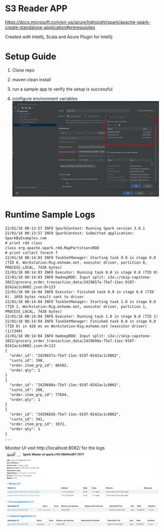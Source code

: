 # S3 Reader APP

https://docs.microsoft.com/en-us/azure/hdinsight/spark/apache-spark-create-standalone-application#prerequisites

Created with Intellij, Scala and Azure Plugin for Intellij

# Setup Guide
1. Clone repo

2. maven clean install

3. run a sample app to verify the setup is successful 

4. configure environment variables
![img_1.png](img_1.png)

# Runtime Sample Logs
```
22/01/18 00:13:57 INFO SparkContext: Running Spark version 3.0.1
22/01/18 00:13:57 INFO SparkContext: Submitted application: SparkByExamples.com
# print rdd class
class org.apache.spark.rdd.MapPartitionsRDD
# print collect forech f
22/01/18 00:14:03 INFO TaskSetManager: Starting task 0.0 in stage 0.0 (TID 0, Workstation-Rig.mshome.net, executor driver, partition 0, PROCESS_LOCAL, 7438 bytes)
22/01/18 00:14:03 INFO Executor: Running task 0.0 in stage 0.0 (TID 0)
22/01/18 00:14:03 INFO HadoopRDD: Input split: s3a://skip-capstone-2022/grocery_order_transaction_data/2429657a-75e7-11ec-9197-0242ac1c0002.json:0+123
22/01/18 00:14:04 INFO Executor: Finished task 0.0 in stage 0.0 (TID 0). 1059 bytes result sent to driver
22/01/18 00:14:04 INFO TaskSetManager: Starting task 1.0 in stage 0.0 (TID 1, Workstation-Rig.mshome.net, executor driver, partition 1, PROCESS_LOCAL, 7438 bytes)
22/01/18 00:14:04 INFO Executor: Running task 1.0 in stage 0.0 (TID 1)
22/01/18 00:14:04 INFO TaskSetManager: Finished task 0.0 in stage 0.0 (TID 0) in 420 ms on Workstation-Rig.mshome.net (executor driver) (1/1349)
22/01/18 00:14:04 INFO HadoopRDD: Input split: s3a://skip-capstone-2022/grocery_order_transaction_data/2429698a-75e7-11ec-9197-0242ac1c0002.json:0+123
{
  "order_id": "2429657a-75e7-11ec-9197-0242ac1c0002",
  "custo_id": 398,
  "order.item_grp_id": 86502,
  "order.qty": 1
}
{
  "order_id": "2429698a-75e7-11ec-9197-0242ac1c0002",
  "custo_id": 208,
  "order.item_grp_id": 77694,
  "order.qty": 1
}
{
  "order_id": "24296b56-75e7-11ec-9197-0242ac1c0002",
  "custo_id": 341,
  "order.item_grp_id": 1972,
  "order.qty": 1
}
...
```


Monitor UI
visit http://localhost:8082/ for the logs
![img.png](img.png)


